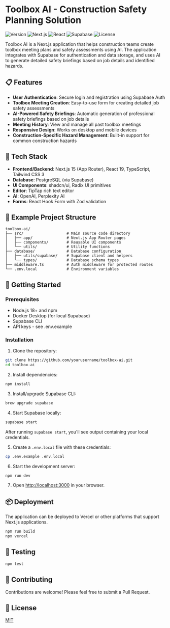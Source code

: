 # Toolbox AI - Construction Safety Planning Solution

![Version](https://img.shields.io/badge/version-1.0.0-blue)
![Next.js](https://img.shields.io/badge/Next.js-15-black)
![React](https://img.shields.io/badge/React-19-blue)
![Supabase](https://img.shields.io/badge/Supabase-latest-green)
![License](https://img.shields.io/badge/license-MIT-yellow)

Toolbox AI is a Next.js application that helps construction teams create toolbox meeting plans and safety assessments using AI. The application integrates with Supabase for authentication and data storage, and uses AI to generate detailed safety briefings based on job details and identified hazards.

## 📋 Features

- **User Authentication**: Secure login and registration using Supabase Auth
- **Toolbox Meeting Creation**: Easy-to-use form for creating detailed job safety assessments
- **AI-Powered Safety Briefings**: Automatic generation of professional safety briefings based on job details
- **Meeting History**: View and manage all past toolbox meetings
- **Responsive Design**: Works on desktop and mobile devices
- **Construction-Specific Hazard Management**: Built-in support for common construction hazards

## 🔧 Tech Stack

- **Frontend/Backend**: Next.js 15 (App Router), React 19, TypeScript, Tailwind CSS 3
- **Database**: PostgreSQL (via Supabase)
- **UI Components**: shadcn/ui, Radix UI primitives
- **Editor**: TipTap rich text editor
- **AI**: OpenAI, Perplexity AI
- **Forms**: React Hook Form with Zod validation

## 📁 Example Project Structure

```
toolbox-ai/
├── src/                   # Main source code directory
│   ├── app/               # Next.js App Router pages
│   ├── components/        # Reusable UI components
│   └── utils/             # Utility functions
├── database/              # Database configuration
│   ├── utils/supabase/    # Supabase client and helpers
│   └── types/             # Database schema types
├── middleware.ts          # Auth middleware for protected routes
└── .env.local             # Environment variables
```


## 🚀 Getting Started

### Prerequisites

- Node.js 18+ and npm
- Docker Desktop (for local Supabase)
- Supabase CLI
- API keys - see .env.example

### Installation

1. Clone the repository:
```bash
git clone https://github.com/yourusername/toolbox-ai.git
cd toolbox-ai
```

2. Install dependencies:
```bash
npm install
```

3. Install/upgrade Supabase CLI:
```bash
brew upgrade supabase
```

4. Start Supabase locally:
```bash
supabase start
```

After running `supabase start`, you'll see output containing your local credentials.

5. Create a `.env.local` file with these credentials:
```bash
cp .env.example .env.local
```

6. Start the development server:
```bash
npm run dev
```

7. Open [http://localhost:3000](http://localhost:3000) in your browser.


## 📦 Deployment

The application can be deployed to Vercel or other platforms that support Next.js applications.

```bash
npm run build
npx vercel
```

## 🧪 Testing

```bash
npm test
```

## 🤝 Contributing

Contributions are welcome! Please feel free to submit a Pull Request.

## 📄 License

[MIT](LICENSE)

